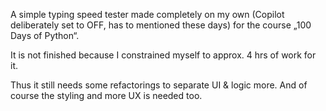 A simple typing speed tester made completely on my own (Copilot deliberately set to OFF, has to mentioned these days) for the course „100 Days of Python“.

It is not finished because I constrained myself to approx. 4 hrs of work for it.

Thus it still needs some refactorings to separate UI & logic more. And of course the styling and more UX is needed too.
